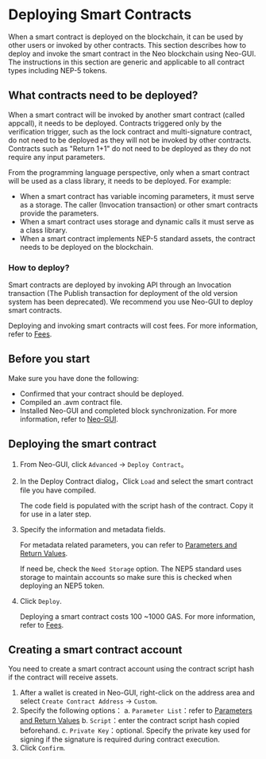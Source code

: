 # Deploying Smart Contracts

When a smart contract is deployed on the blockchain, it can be used by other users or invoked by other contracts. This section describes how to deploy and invoke the smart contract in the Neo blockchain using Neo-GUI. The instructions in this section are generic and applicable to all contract types including NEP-5 tokens. 

## What contracts need to be deployed?

When a smart contract will be invoked by another smart contract (called appcall), it needs to be deployed. Contracts triggered only by the verification trigger, such as the lock contract and multi-signature contract, do not need to be deployed as they will not be invoked by other contracts. Contracts such as "Return 1+1" do not need to be deployed as they do not require any input parameters.

From the programming language perspective, only when a smart contract will be used as a class library, it needs to be deployed. For example: 

- When a smart contract has variable incoming parameters, it must serve as a storage. The caller (Invocation transaction) or other smart contracts provide the parameters.
- When a smart contract uses storage and dynamic calls it must serve as a class library.
- When a smart contract implements NEP-5 standard assets, the contract needs to be deployed on the blockchain.

### How to deploy?

Smart contracts are deployed by invoking API through an Invocation transaction (The Publish transaction for deployment of the old version system has been deprecated). We recommend you use Neo-GUI to deploy smart contracts. 

Deploying and invoking smart contracts will cost fees. For more information, refer to [Fees](../fees.md).

## Before you start
Make sure you have done the following:

- Confirmed that your contract should be deployed. 
- Compiled an .avm contract file.
- Installed Neo-GUI and completed block synchronization. For more information, refer to [Neo-GUI](../../node/gui/install.md).

## Deploying the smart contract

1. From Neo-GUI, click `Advanced` -> `Deploy Contract`。

2. In the Deploy Contract dialog，Click `Load` and select the smart contract file you have compiled.

   The code field is populated with the script hash of the contract. Copy it for use in a later step.

3. Specify the information and metadata fields.

   For metadata related parameters, you can refer to [Parameters and Return Values](Parameter.md).

   If need be, check the `Need Storage` option. The NEP5 standard uses storage to maintain accounts so make sure this is checked when deploying an NEP5 token.

4. Click `Deploy`.

   Deploying a smart contract costs 100 ~1000 GAS. For more information, refer to [Fees](../fees.md).

## Creating a smart contract account   

You need to create a smart contract account using the contract script hash if the contract will receive assets.

1. After a wallet is created in Neo-GUI, right-click on the address area and select `Create Contract Address` -> `Custom`.
2. Specify the following options：
   a. `Parameter List`：refer to [Parameters and Return Values](Parameter.md)
   b. `Script`：enter the contract script hash copied beforehand. 
   c. `Private Key`：optional. Specify the private key used for signing if the signature is required during contract execution.
3. Click `Confirm`.

